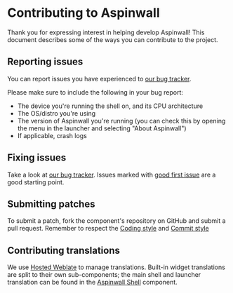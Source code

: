 # Contributing to Aspinwall

Thank you for expressing interest in helping develop Aspinwall! This document describes some of the ways you can contribute to the project.

## Reporting issues

You can report issues you have experienced to [our bug tracker](https://github.com/aspinwall-ui/aspinwall/issues).

Please make sure to include the following in your bug report:

* The device you're running the shell on, and its CPU architecture
* The OS/distro you're using
* The version of Aspinwall you're running (you can check this by opening the menu in the launcher and selecting "About Aspinwall")
* If applicable, crash logs

## Fixing issues

Take a look at [our bug tracker](https://github.com/aspinwall-ui/aspinwall/issues). Issues marked with [good first issue](https://github.com/aspinwall-ui/aspinwall/labels/good%20first%20issue) are a good starting point.

## Submitting patches

To submit a patch, fork the component's repository on GitHub and submit a pull request. Remember to respect the [Coding style](CODING_STYLE.md) and [Commit style](COMMIT_STYLE.md)

## Contributing translations

We use [Hosted Weblate](https://hosted.weblate.org/projects/aspinwall-ui/) to manage translations. Built-in widget translations are split to their own sub-components; the main shell and launcher translation can be found in the [Aspinwall Shell](https://hosted.weblate.org/projects/aspinwall-ui/aspinwall-shell/) component.
